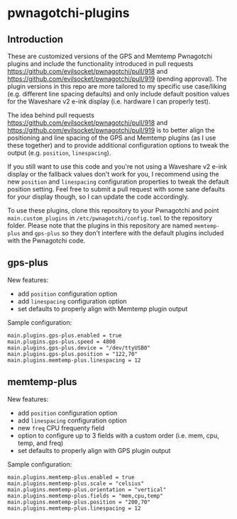 # pwnagotchi-plugins

## Introduction

These are customized versions of the GPS and Memtemp Pwnagotchi plugins and include the functionality introduced in pull requests https://github.com/evilsocket/pwnagotchi/pull/918 and https://github.com/evilsocket/pwnagotchi/pull/919 (pending approval). The plugin versions in this repo are more tailored to my specific use case/liking (e.g. different line spacing defaults) and only include default position values for the Waveshare v2 e-ink display (i.e. hardware I can properly test).

The idea behind pull requests https://github.com/evilsocket/pwnagotchi/pull/918 and https://github.com/evilsocket/pwnagotchi/pull/919 is to better align the positioning and line spacing of the GPS and Memtemp plugins (as I use these together) and to provide additional configuration options to tweak the output (e.g. `position`, `linespacing`).

If you still want to use this code and you're not using a Waveshare v2 e-ink display or the fallback values don't work for you, I recommend using the new `position` and `linespacing` configuration properties to tweak the default position setting. Feel free to submit a pull request with some sane defaults for your display though, so I can update the code accordingly.

To use these plugins, clone this repository to your Pwnagotchi and point `main.custom_plugins` in `/etc/pwnagotchi/config.toml` to the repository folder. Please note that the plugins in this repository are named `memtemp-plus` and `gps-plus` so they don't interfere with the default plugins included with the Pwnagotchi code.

## gps-plus

New features:
- add `position` configuration option
- add `linespacing` configuration option
- set defaults to properly align with Memtemp plugin output

Sample configuration:
```
main.plugins.gps-plus.enabled = true
main.plugins.gps-plus.speed = 4800
main.plugins.gps-plus.device = "/dev/ttyUSB0"
main.plugins.gps-plus.position = "122,70"
main.plugins.memtemp-plus.linespacing = 12 
```

## memtemp-plus

New features:
- add `position` configuration option
- add `linespacing` configuration option
- new `freq` CPU frequenty field
- option to configure up to 3 fields with a custom order (i.e. mem, cpu, temp, and freq)
- set defaults to properly align with GPS plugin output

Sample configuration:
```
main.plugins.memtemp-plus.enabled = true
main.plugins.memtemp-plus.scale = "celsius"
main.plugins.memtemp-plus.orientation = "vertical"
main.plugins.memtemp-plus.fields = "mem,cpu,temp"
main.plugins.memtemp-plus.position = "200,70"
main.plugins.memtemp-plus.linespacing = 12 
```
